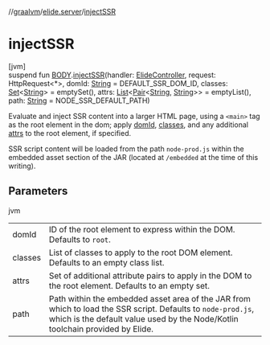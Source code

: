//[graalvm](../../index.md)/[elide.server](index.md)/[injectSSR](inject-s-s-r.md)

# injectSSR

[jvm]\
suspend fun [BODY](../../../../packages/server/kotlinx.html/-b-o-d-y/index.md).[injectSSR](inject-s-s-r.md)(handler: [ElideController](../../../../packages/server/server/elide.server.controller/-elide-controller/index.md), request: HttpRequest&lt;*&gt;, domId: [String](https://kotlinlang.org/api/latest/jvm/stdlib/kotlin/-string/index.html) = DEFAULT_SSR_DOM_ID, classes: [Set](https://kotlinlang.org/api/latest/jvm/stdlib/kotlin.collections/-set/index.html)&lt;[String](https://kotlinlang.org/api/latest/jvm/stdlib/kotlin/-string/index.html)&gt; = emptySet(), attrs: [List](https://kotlinlang.org/api/latest/jvm/stdlib/kotlin.collections/-list/index.html)&lt;[Pair](https://kotlinlang.org/api/latest/jvm/stdlib/kotlin/-pair/index.html)&lt;[String](https://kotlinlang.org/api/latest/jvm/stdlib/kotlin/-string/index.html), [String](https://kotlinlang.org/api/latest/jvm/stdlib/kotlin/-string/index.html)&gt;&gt; = emptyList(), path: [String](https://kotlinlang.org/api/latest/jvm/stdlib/kotlin/-string/index.html) = NODE_SSR_DEFAULT_PATH)

Evaluate and inject SSR content into a larger HTML page, using a `<main>` tag as the root element in the dom; apply [domId](inject-s-s-r.md), [classes](inject-s-s-r.md), and any additional [attrs](inject-s-s-r.md) to the root element, if specified.

SSR script content will be loaded from the path `node-prod.js` within the embedded asset section of the JAR (located at `/embedded` at the time of this writing).

## Parameters

jvm

| | |
|---|---|
| domId | ID of the root element to express within the DOM. Defaults to `root`. |
| classes | List of classes to apply to the root DOM element. Defaults to an empty class list. |
| attrs | Set of additional attribute pairs to apply in the DOM to the root element. Defaults to an empty set. |
| path | Path within the embedded asset area of the JAR from which to load the SSR script. Defaults to     `node-prod.js`, which is the default value used by the Node/Kotlin toolchain provided by Elide. |
